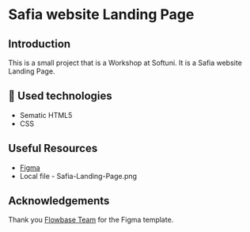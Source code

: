 # Safia website Landing Page

##  Introduction
This is a small project that is a Workshop at Softuni. It is a Safia website Landing Page.

## :hammer: Used technologies
* Sematic HTML5
* CSS

## Useful Resources
* [Figma](https://www.figma.com/community/file/892582971189995704)
* Local file - Safia-Landing-Page.png

## Acknowledgements
Thank you [Flowbase Team](https://www.flowbase.co/) for the Figma template.